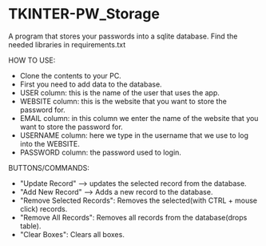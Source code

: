 # TKINTER-PW_Storage
A program that stores your passwords into a sqlite database.
Find the needed libraries in requirements.txt

HOW TO USE:

- Clone the contents to your PC.
- First you need to add data to the database.
- USER column: this is the name of the user that uses the app.
- WEBSITE column: this is the website that you want to store the password for.
- EMAIL column: in this column we enter the name of the website that you want to store the password for.
- USERNAME column: here we type in the username that we use to log into the WEBSITE.
- PASSWORD column: the password used to login.

BUTTONS/COMMANDS:
- "Update Record" --> updates the selected record from the database.
- "Add New Record" --> Adds a new record to the database.
- "Remove Selected Records": Removes the selected(with CTRL + mouse click) records.
- "Remove All Records": Removes all records from the database(drops table).
- "Clear Boxes": Clears all boxes.

